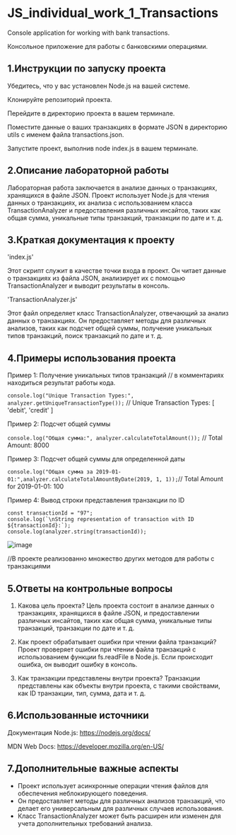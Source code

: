 # JS_individual_work_1_Transactions

Console application for working with bank transactions.

Консольное приложение для работы с банковскими операциями.

## 1.Инструкции по запуску проекта

Убедитесь, что у вас установлен Node.js на вашей системе.

Клонируйте репозиторий проекта.

Перейдите в директорию проекта в вашем терминале.

Поместите данные о ваших транзакциях в формате JSON в директорию utils с именем файла transactions.json.

Запустите проект, выполнив node index.js в вашем терминале.

## 2.Описание лабораторной работы

Лабораторная работа заключается в анализе данных о транзакциях, хранящихся в файле JSON. Проект использует Node.js для чтения данных о транзакциях, их анализа с использованием класса TransactionAnalyzer и предоставления различных инсайтов, таких как общая сумма, уникальные типы транзакций, транзакции по дате и т. д.

## 3.Краткая документация к проекту

'index.js'

Этот скрипт служит в качестве точки входа в проект. Он читает данные о транзакциях из файла JSON, анализирует их с помощью TransactionAnalyzer и выводит результаты в консоль.

'TransactionAnalyzer.js'

Этот файл определяет класс TransactionAnalyzer, отвечающий за анализ данных о транзакциях. Он предоставляет методы для различных анализов, таких как подсчет общей суммы, получение уникальных типов транзакций, поиск транзакций по дате и т. д.

## 4.Примеры использования проекта

Пример 1: Получение уникальных типов транзакций
// в комментариях находиться результат работы кода.

```console.log("Unique Transaction Types:", analyzer.getUniqueTransactionType());```
//  Unique Transaction Types: [ 'debit', 'credit' ]

Пример 2: Подсчет общей суммы

```console.log("Общая сумма:", analyzer.calculateTotalAmount());``` // Total Amount: 8000

Пример 3: Подсчет общей суммы для определенной даты

```console.log("Общая сумма за 2019-01-01:",analyzer.calculateTotalAmountByDate(2019, 1, 1));```// Total Amount for 2019-01-01: 100

Пример 4: Вывод строки представления транзакции по ID   

```
const transactionId = "97";
console.log(`\nString representation of transaction with ID ${transactionId}:`);
console.log(analyzer.string(transactionId));
```

![image](https://github.com/zabudico/JS_individual_work_1_Transactions/assets/112975702/78482f66-9f68-446e-a70c-0280f44834eb)

//В проекте реализованно множество других методов для работы с транзакциями

## 5.Ответы на контрольные вопросы

1. Какова цель проекта?
  Цель проекта состоит в анализе данных о транзакциях, хранящихся в файле JSON, и предоставлении различных инсайтов, таких как общая сумма, уникальные типы транзакций, транзакции по дате и т. д.

2. Как проект обрабатывает ошибки при чтении файла транзакций?
  Проект проверяет ошибки при чтении файла транзакций с использованием функции fs.readFile в Node.js. Если происходит ошибка, он выводит ошибку в консоль.

3. Как транзакции представлены внутри проекта?
  Транзакции представлены как объекты внутри проекта, с такими свойствами, как ID транзакции, тип, сумма, дата и т. д.

## 6.Использованные источники

Документация Node.js: https://nodejs.org/docs/

MDN Web Docs: https://developer.mozilla.org/en-US/

## 7.Дополнительные важные аспекты

*  Проект использует асинхронные операции чтения файлов для обеспечения неблокирующего поведения.
*  Он предоставляет методы для различных анализов транзакций, что делает его универсальным для различных случаев использования.
*  Класс TransactionAnalyzer может быть расширен или изменен для учета дополнительных требований анализа.


